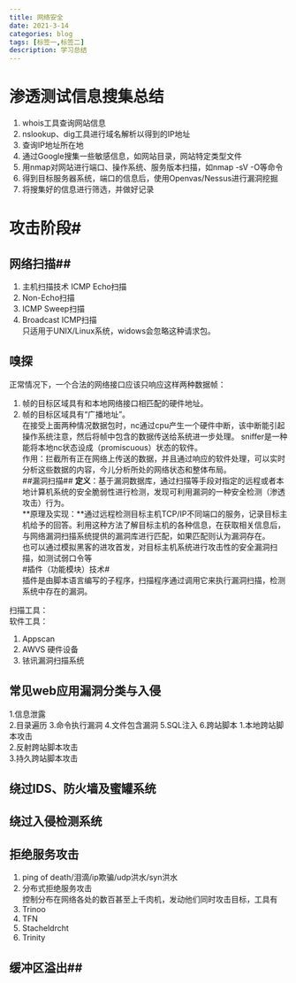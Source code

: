 ```yaml
---
title: 网络安全
date: 2021-3-14
categories: blog
tags: [标签一,标签二]
description: 学习总结
---
```

# 渗透测试信息搜集总结 #  
1. whois工具查询网站信息
2. nslookup、dig工具进行域名解析以得到的IP地址  
3. 查询IP地址所在地  
4. 通过Google搜集一些敏感信息，如网站目录，网站特定类型文件
5. 用nmap对网站进行端口、操作系统、服务版本扫描，如nmap -sV -O等命令
6. 得到目标服务器系统，端口的信息后，使用Openvas/Nessus进行漏洞挖掘
7. 将搜集好的信息进行筛选，并做好记录  

# 攻击阶段#  
## 网络扫描##   
1. 主机扫描技术  ICMP Echo扫描
2. Non-Echo扫描
3. ICMP Sweep扫描
4. Broadcast ICMP扫描  
只适用于UNIX/Linux系统，widows会忽略这种请求包。 
## 嗅探 ##   
正常情况下，一个合法的网络接口应该只响应这样两种数据帧：  
1. 帧的目标区域具有和本地网络接口相匹配的硬件地址。  
2. 帧的目标区域具有“广播地址”。  
在接受上面两种情况数据包时，nc通过cpu产生一个硬件中断，该中断能引起操作系统注意，然后将帧中包含的数据传送给系统进一步处理。
sniffer是一种能将本地nc状态设成（promiscuous）状态的软件。  
作用：拦截所有正在网络上传送的数据，并且通过响应的软件处理，可以实时分析这些数据的内容，今儿分析所处的网络状态和整体布局。  
##漏洞扫描##
**定义**：基于漏洞数据库，通过扫描等手段对指定的远程或者本地计算机系统的安全脆弱性进行检测，发现可利用漏洞的一种安全检测（渗透攻击）行为。  
**原理及实现：**通过远程检测目标主机TCP/IP不同端口的服务，记录目标主机给予的回答。利用这种方法了解目标主机的各种信息，在获取相关信息后，与网络漏洞扫描系统提供的漏洞库进行匹配，如果匹配则认为漏洞存在。  
也可以通过模拟黑客的进攻首发，对目标主机系统进行攻击性的安全漏洞扫描，如测试弱口令等  
#插件（功能模块）技术#  
插件是由脚本语言编写的子程序，扫描程序通过调用它来执行漏洞扫描，检测系统中存在的漏洞。  

扫描工具：  
软件工具：  
1. Appscan
2. AWVS
硬件设备  
1. 铱讯漏洞扫描系统

## 常见web应用漏洞分类与入侵 ##  
1.信息泄露  
2.目录遍历
3.命令执行漏洞
4.文件包含漏洞
5.SQL注入
6.跨站脚本
    1.本地跨站脚本攻击  
    2.反射跨站脚本攻击  
    3.持久跨站脚本攻击

## 绕过IDS、防火墙及蜜罐系统 ##   
## 绕过入侵检测系统 ##    

## 拒绝服务攻击 ##     
1. ping of death/泪滴/ip欺骗/udp洪水/syn洪水
2. 分布式拒绝服务攻击    
控制分布在网络各处的数百甚至上千肉机，发动他们同时攻击目标，工具有  
1. Trinoo
2. TFN  
3. Stacheldrcht 
4. Trinity   
## 缓冲区溢出##







